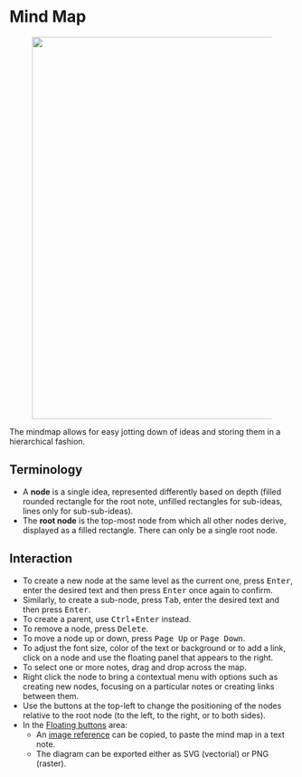# Mind Map
<figure class="image image-style-align-center"><img style="aspect-ratio:892/675;" src="Mind Map_image.png" width="892" height="675"></figure>

The mindmap allows for easy jotting down of ideas and storing them in a hierarchical fashion.

## Terminology

*   A **node** is a single idea, represented differently based on depth (filled rounded rectangle for the root note, unfilled rectangles for sub-ideas, lines only for sub-sub-ideas).
*   The **root node** is the top-most node from which all other nodes derive, displayed as a filled rectangle. There can only be a single root node.

## Interaction

*   To create a new node at the same level as the current one, press <kbd>Enter</kbd>, enter the desired text and then press <kbd>Enter</kbd> once again to confirm.
*   Similarly, to create a sub-node, press <kbd>Tab</kbd>, enter the desired text and then press <kbd>Enter</kbd>.
*   To create a parent, use <kbd>Ctrl</kbd>+<kbd>Enter</kbd> instead.
*   To remove a node, press <kbd>Delete</kbd>.
*   To move a node up or down, press <kbd>Page Up</kbd> or <kbd>Page Down</kbd>.
*   To adjust the font size, color of the text or background or to add a link, click on a node and use the floating panel that appears to the right.
*   To select one or more notes, drag and drop across the map.
*   Right click the node to bring a contextual menu with options such as creating new nodes, focusing on a particular notes or creating links between them.
*   Use the buttons at the top-left to change the positioning of the nodes relative to the root node (to the left, to the right, or to both sides).
*   In the <a class="reference-link" href="../Basic%20Concepts%20and%20Features/UI%20Elements/Floating%20buttons.md">Floating buttons</a> area:
    *   An [image reference](Text/Images/Image%20references.md) can be copied, to paste the mind map in a text note.
    *   The diagram can be exported either as SVG (vectorial) or PNG (raster).